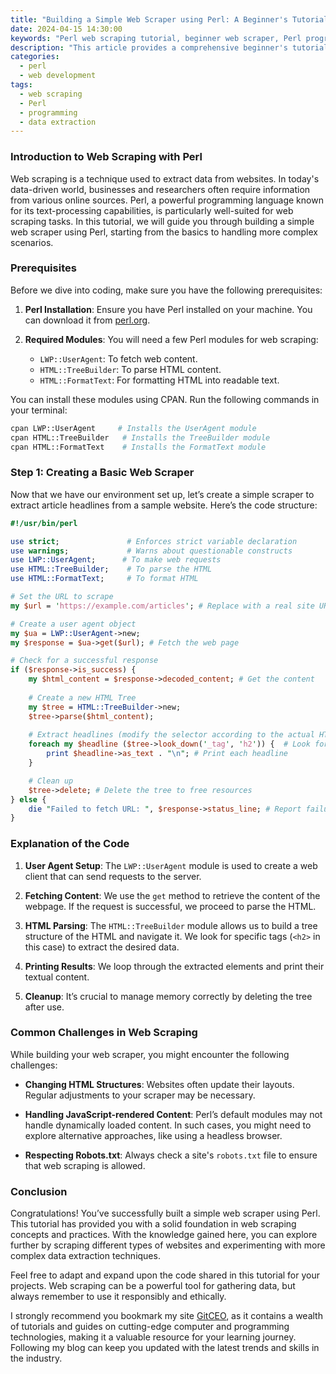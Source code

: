 ```yaml
---
title: "Building a Simple Web Scraper using Perl: A Beginner's Tutorial"
date: 2024-04-15 14:30:00
keywords: "Perl web scraping tutorial, beginner web scraper, Perl programming, web data extraction"
description: "This article provides a comprehensive beginner's tutorial on building a simple web scraper using Perl. We will cover the necessary prerequisites, key modules to use, detailed steps on creating the scraper, and code examples. By the end of this tutorial, you will have a solid understanding of how to extract data from websites using Perl, along with insights into handling common challenges in web scraping. Ideal for beginners looking to enhance their programming skills and explore data extraction techniques."
categories:
  - perl
  - web development
tags:
  - web scraping
  - Perl
  - programming
  - data extraction
---
```


### Introduction to Web Scraping with Perl

Web scraping is a technique used to extract data from websites. In today's data-driven world, businesses and researchers often require information from various online sources. Perl, a powerful programming language known for its text-processing capabilities, is particularly well-suited for web scraping tasks. In this tutorial, we will guide you through building a simple web scraper using Perl, starting from the basics to handling more complex scenarios. 

<!-- more -->

### Prerequisites

Before we dive into coding, make sure you have the following prerequisites:

1. **Perl Installation**: Ensure you have Perl installed on your machine. You can download it from [perl.org](https://www.perl.org/get.html).
   
2. **Required Modules**: You will need a few Perl modules for web scraping:
   - `LWP::UserAgent`: To fetch web content.
   - `HTML::TreeBuilder`: To parse HTML content.
   - `HTML::FormatText`: For formatting HTML into readable text.

You can install these modules using CPAN. Run the following commands in your terminal:

```bash
cpan LWP::UserAgent     # Installs the UserAgent module
cpan HTML::TreeBuilder   # Installs the TreeBuilder module
cpan HTML::FormatText    # Installs the FormatText module
```

### Step 1: Creating a Basic Web Scraper

Now that we have our environment set up, let’s create a simple scraper to extract article headlines from a sample website. Here’s the code structure:

```perl
#!/usr/bin/perl

use strict;               # Enforces strict variable declaration
use warnings;             # Warns about questionable constructs
use LWP::UserAgent;      # To make web requests
use HTML::TreeBuilder;    # To parse the HTML
use HTML::FormatText;     # To format HTML

# Set the URL to scrape
my $url = 'https://example.com/articles'; # Replace with a real site URL

# Create a user agent object
my $ua = LWP::UserAgent->new;
my $response = $ua->get($url); # Fetch the web page

# Check for a successful response
if ($response->is_success) {
    my $html_content = $response->decoded_content; # Get the content
    
    # Create a new HTML Tree
    my $tree = HTML::TreeBuilder->new;
    $tree->parse($html_content);
    
    # Extract headlines (modify the selector according to the actual HTML structure)
    foreach my $headline ($tree->look_down('_tag', 'h2')) {  # Look for h2 tags
        print $headline->as_text . "\n"; # Print each headline
    }

    # Clean up
    $tree->delete; # Delete the tree to free resources
} else {
    die "Failed to fetch URL: ", $response->status_line; # Report failure
}
```

### Explanation of the Code

1. **User Agent Setup**: The `LWP::UserAgent` module is used to create a web client that can send requests to the server.

2. **Fetching Content**: We use the `get` method to retrieve the content of the webpage. If the request is successful, we proceed to parse the HTML.

3. **HTML Parsing**: The `HTML::TreeBuilder` module allows us to build a tree structure of the HTML and navigate it. We look for specific tags (`<h2>` in this case) to extract the desired data.

4. **Printing Results**: We loop through the extracted elements and print their textual content.

5. **Cleanup**: It’s crucial to manage memory correctly by deleting the tree after use.

### Common Challenges in Web Scraping

While building your web scraper, you might encounter the following challenges:

- **Changing HTML Structures**: Websites often update their layouts. Regular adjustments to your scraper may be necessary.
  
- **Handling JavaScript-rendered Content**: Perl’s default modules may not handle dynamically loaded content. In such cases, you might need to explore alternative approaches, like using a headless browser.

- **Respecting Robots.txt**: Always check a site's `robots.txt` file to ensure that web scraping is allowed.

### Conclusion

Congratulations! You’ve successfully built a simple web scraper using Perl. This tutorial has provided you with a solid foundation in web scraping concepts and practices. With the knowledge gained here, you can explore further by scraping different types of websites and experimenting with more complex data extraction techniques. 

Feel free to adapt and expand upon the code shared in this tutorial for your projects. Web scraping can be a powerful tool for gathering data, but always remember to use it responsibly and ethically.

I strongly recommend you bookmark my site [GitCEO](https://gitceo.com), as it contains a wealth of tutorials and guides on cutting-edge computer and programming technologies, making it a valuable resource for your learning journey. Following my blog can keep you updated with the latest trends and skills in the industry.